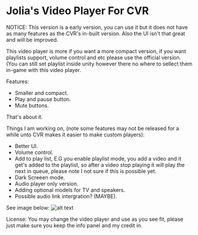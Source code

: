 # Jolia's Video Player For CVR

NOTICE: This version is a early version, you can use it but it does not have as many features as the CVR's in-built version. Also the UI isn't that great and will be improved. 

This video player is more if you want a more compact version, if you want playlists support, volume control and etc please use the official version. (You can still set playlist inside unity however there no where to sellect them in-game with this video player.

Features:
- Smaller and compact.
- Play and pause button.
- Mute buttons.

That's about it.

Things I am working on, (note some features may not be released for a while unto CVR makes it easier to make custom players):
- Better UI.
- Volume control.
- Add to play list, E.G you enable playlist mode, you add a video and it get's added to the playlist, so after a video stop playing it will play the next in queue, please note I not sure if this is possible yet.
- Dark Screeen mode.
- Audio player only version.
- Adding optional models for TV and speakers.
- Possible audio link intergration? (MAYBE).

See image below: 
![alt text](https://i.imgur.com/iXCJhdd.jpeg)

License:
You may change the video player and use as you see fit, please just make sure you keep the info panel and my credit in.
